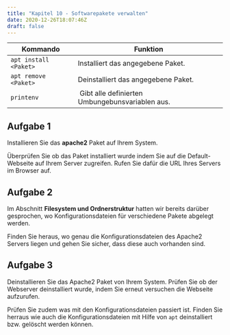 ```yaml
---
title: "Kapitel 10 - Softwarepakete verwalten"
date: 2020-12-26T18:07:46Z
draft: false
---
```


| Kommando      | Funktion      |
| ------------- | ------------- |
| `apt install <Paket>` | Installiert das angegebene Paket. |
| `apt remove <Paket>` | Deinstalliert das angegebene Paket. |
| `printenv` | Gibt alle definierten Umbungebunsvariablen aus. |

## Aufgabe 1

Installieren Sie das **apache2** Paket auf Ihrem System. 

Überprüfen Sie ob das Paket installiert wurde indem Sie auf die Default-Webseite auf Ihrem Server zugreifen. Rufen Sie dafür die URL Ihres Servers im Browser auf.

## Aufgabe 2
Im Abschnitt **Filesystem und Ordnerstruktur** hatten wir bereits darüber gesprochen, wo Konfigurationsdateien für verschiedene Pakete abgelegt werden.

Finden Sie heraus, wo genau die Konfigurationsdateien des Apache2 Servers liegen und gehen Sie sicher, dass diese auch vorhanden sind.

## Aufgabe 3
Deinstallieren Sie das Apache2 Paket von Ihrem System. Prüfen Sie ob der Webserver deinstalliert wurde, indem Sie erneut versuchen die Webseite aufzurufen.

Prüfen Sie zudem was mit den Konfigurationsdateien passiert ist. Finden Sie herraus wie auch die Konfigurationsdateien mit Hilfe von `apt` deinstalliert bzw. gelöscht werden können.
